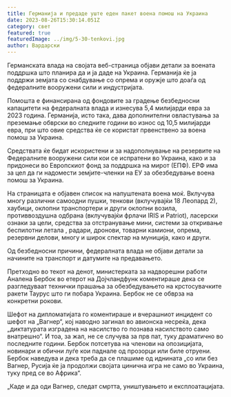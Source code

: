 ```yaml
---
title: Германија и предаде уште еден пакет воена помош на Украина
date: 2023-08-26T15:30:14.051Z
category: свет
featured: true
featuredImage: ../img/5-30-tenkovi.jpg
author: Вардарски
---
```

Германската влада на својата веб-страница објави детали за воената поддршка што планира да и ја даде на Украина. Германија ќе ја поддржи земјата со снабдување со опрема и оружје што доаѓа од федералните вооружени сили и индустријата.

Помошта е финансирана од фондовите за градење безбедносни капацитети на федералната влада и изнесува 5,4 милијарди евра за 2023 година. Германија, исто така, дава дополнителни овластувања за преземање обврски во следните години во износ од 10,5 милијарди евра, при што овие средства ќе се користат првенствено за воена помош за Украина.

Средствата ќе бидат искористени и за надополнување на резервите на Федералните вооружени сили кои се испратени во Украина, како и за придонеси во Европскиот фонд за поддршка на мирот (ЕПФ). ЕРФ има за цел да ги надомести земјите-членки на ЕУ за обезбедување воена помош за Украина.

На страницата е објавен список на напуштената воена моќ. Вклучува многу различни самоодни пушки, тенкови (вклучувајќи 18 Леопард 2), хаубици, оклопни транспортери и други оклопни возила, противвоздушна одбрана (вклучувајќи фрлачи IRIS и Patriot), ласерски ознаки за цели, средства за отстранување мини, системи за откривање беспилотни летала , радари, дронови, товарни камиони, опрема, резервни делови, многу и широк спектар на муниција, како и други.

Од безбедносни причини, федералната влада не објави детали за начините на транспорт и датумите на предавањето.

Претходно во текот на денот, министерката за надворешни работи Аналена Бербок во етерот на Дојчландфунк коментираше дека се разгледуваат технички прашања за обезбедувањето на крстосувачките ракети Таурус што ги побара Украина. Бербок не се обврза на конкретни рокови.

Шефот на дипломатијата го коментираше и вчерашниот инцидент со шефот на „Вагнер“, кој наводно загинал во авионска несреќа, дека „диктатурата изградена на насилство го познава насилството само внатрешно“. И тоа, за жал, не се случува за прв пат, туку драматично во последните години. Бербок потсетува на членови на опозицијата, новинари и обични луѓе кои паднале од прозорци или биле отруени. Бербок наведува и дека треба да се плашиме од иднината „со или без Вагнер, Русија ќе ја продолжи својата цинична игра не само во Украина, туку пред се во Африка“.

„Каде и да оди Вагнер, следат смртта, уништувањето и експлоатацијата.